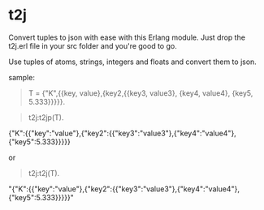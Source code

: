 # t2j
Convert tuples to json with ease with this Erlang module. 
Just drop the t2j.erl file in your src folder and you're good to go.

Use tuples of atoms, strings, integers and floats and convert them to json. 

sample: 
>T = {"K",{{key, value},{key2,{{key3, value3}, {key4, value4}, {key5, 5.333}}}}}.

>t2j:t2jp(T).

{"K":{{"key":"value"},{"key2":{{"key3":"value3"},{"key4":"value4"},{"key5":5.333}}}}}

or

>t2j:t2j(T).

"{\"K\":{{\"key\":\"value\"},{\"key2\":{{\"key3\":\"value3\"},{\"key4\":\"value4\"},{\"key5\":5.333}}}}}"

